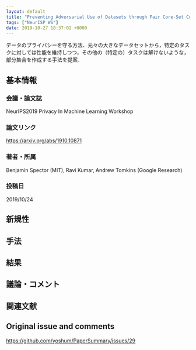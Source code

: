 ```yaml
---
layout: default
title: "Preventing Adversarial Use of Datasets through Fair Core-Set Construction"
tags: ["NeurISP WS"]
date: 2019-10-27 18:37:02 +0000
---
```


データのプライバシーを守る方法．元々の大きなデータセットから，特定のタスクに対しては性能を維持しつつ，その他の（特定の）タスクは解けないような，部分集合を作成する手法を提案．

## 基本情報
### 会議・論文誌
NeurIPS2019 Privacy In Machine Learning Workshop

### 論文リンク
https://arxiv.org/abs/1910.10871

### 著者・所属
Benjamin Spector (MIT), Ravi Kumar, Andrew Tomkins (Google Research)

### 投稿日
2019/10/24

## 新規性

## 手法

## 結果

## 議論・コメント

## 関連文献


## Original issue and comments

https://github.com/yoshum/PaperSummary/issues/29
